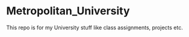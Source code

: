 # Metropolitan_University
This repo is for my University stuff like class assignments, projects etc.
